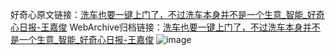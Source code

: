 好奇心原文链接：[洗车也要一键上门了，不过洗车本身并不是一个生意_智能_好奇心日报-王嘉俊](https://www.qdaily.com/articles/8832.html)
WebArchive归档链接：[洗车也要一键上门了，不过洗车本身并不是一个生意_智能_好奇心日报-王嘉俊](http://web.archive.org/web/20190623153521/https://www.qdaily.com/articles/8832.html)
![image](http://ww3.sinaimg.cn/large/007d5XDply1g3vdy1i5u8j30u02y5hdt)
